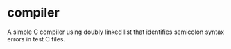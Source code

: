 # compiler

A simple C compiler using doubly linked list that identifies semicolon syntax errors in test C files.
